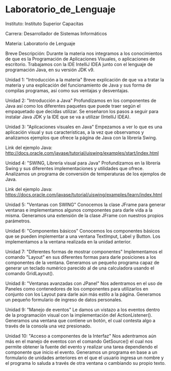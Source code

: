 # Laboratorio_de_Lenguaje

Instituto: Instituto Superior Capacitas

Carrera: Desarrollador de Sistemas Informáticos

Materia: Laboratorio de Lenguaje

Breve Descripción: 
  Durante la materia nos integramos a los conocimientos de que es la Programación de Aplicaciones Visuales, o aplicaciones de escritorio. Trabajamos con la IDE IntelliJ IDEA junto con el lenguaje de programación Java, en su versión JDK v9.

Unidad 1: "Introducción a la materia" 
  Breve explicación de que va a tratar la materia y una explicación del funcionamiento de Java y sus forma de compilas programas, así como sus ventajas y desventajas.
  
Unidad 2: "Introducción a Java" 
  Profundizamos en los componentes de Java así como los diferentes paquetes que puede traer según el empaquetado que decidas utilizar. Se enseñaron los pasos a seguir para instalar Java JDK y la IDE que se va a utilizar (IntelliJ IDEA).
  
Unidad 3: "Aplicaciones visuales en Java" 
  Empezamos a ver lo que es una aplicación visual y sus características, a la vez que observamos y analizamos ejemplos que ofrece la página de Java con la librería Swing.
  
Link del ejemplo Java: http://docs.oracle.com/javase/tutorial/uiswing/examples/start/index.html

Unidad 4: "SWING, Librería visual para Java" 
  Profundizamos en la librería Swing y sus diferentes implementaciones y utilidades que ofrece. Analizamos un programa de conversión de temperaturas de los ejemplos de Java.
  
Link del ejemplo Java: https://docs.oracle.com/javase/tutorial/uiswing/examples/learn/index.html

Unidad 5: "Ventanas con SWING" 
  Conocemos la clase JFrame para generar ventanas e implementamos algunos componentes para darle vida a la misma. Generamos una extensión de la clase JFrame con nuestros propios parámetros.

Unidad 6: "Componentes básicos" 
  Conocemos los componentes básicos que se pueden implementar a una ventana TextImput, Label y Button. Los implementamos a la ventana realizada en la unidad anterior.
  
Unidad 7: "Diferentes formas de mostrar componentes" 
  Implementamos el comando "Layout" en sus diferentes formas para darle posiciones a los componentes de la ventana. Generamos un pequeño programa capaz de generar un teclado numérico parecido al de una calculadora usando el comando GridLayout().
  
Unidad 8: "Ventanas avanzadas con JPanel" 
  Nos adentramos en el uso de Paneles como contenedores de los componentes para utilizarlos en conjunto con los Layout para darle aún más estilo a la página. Generamos un pequeño formulario de ingreso de datos personales.
  
Unidad 9: "Manejo de eventos" 
  Le damos un vistazo a los eventos dentro de la programación visual con la implementación del ActionListener(). Generamos una ventana que contiene un botón, el cual contesta algo a través de la consola una vez presionado.
  
Unidad 10: "Acceso a componentes de la Interfaz" 
  Nos adentramos aún más en el manejo de eventos con el comando GetSource() el cual nos permite obtener la fuente del evento y realizar una tarea dependiendo el componente que inicio el evento. Generamos un programa en base a un formulario de unidades anteriores en el que el usuario ingresa un nombre y el programa lo saluda a través de otra ventana o cambiando su propio texto.
